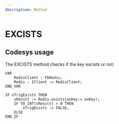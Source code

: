 ```yaml
---
description: Method
---
```


# EXCISTS

## Codesys usage

The EXCISTS method checks if the key excists or not:

```
VAR	
	RedisClient : FbRedis;
	Redis : IClient := RedisClient;
END_VAR
```

```
IF xTrigExists THEN	
	sResult := Redis.exists(asKey:= asKey);
	IF TO_INT(sResult) > 0 THEN
		xTrigExists := FALSE;
	ELSE
END_IF
```
